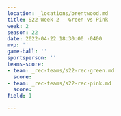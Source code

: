 ```yaml
---
location: _locations/brentwood.md
title: S22 Week 2 - Green vs Pink
week: 2
season: 22
date: 2022-04-22 18:30:00 -0400
mvp: ''
game-ball: ''
sportsperson: ''
teams-score:
- team: _rec-teams/s22-rec-green.md
  score: 
- team: _rec-teams/s22-rec-pink.md
  score: 
field: 1

---
```

